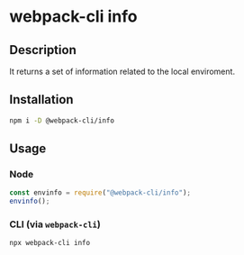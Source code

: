 # webpack-cli info

## Description

It returns a set of information related to the local enviroment.

## Installation

```bash
npm i -D @webpack-cli/info
```

## Usage

### Node
```js
const envinfo = require("@webpack-cli/info");
envinfo();
```

### CLI (via `webpack-cli`)
```bash
npx webpack-cli info
```
